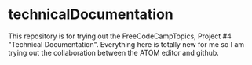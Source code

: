 # technicalDocumentation

This repository is for trying out the FreeCodeCampTopics, Project #4 "Technical Documentation". 
Everything here is totally new for me so I am trying out the collaboration between the ATOM editor and github. 
